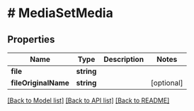 # # MediaSetMedia

## Properties

Name | Type | Description | Notes
------------ | ------------- | ------------- | -------------
**file** | **string** |  | 
**fileOriginalName** | **string** |  | [optional] 

[[Back to Model list]](../../README.md#documentation-for-models) [[Back to API list]](../../README.md#documentation-for-api-endpoints) [[Back to README]](../../README.md)



